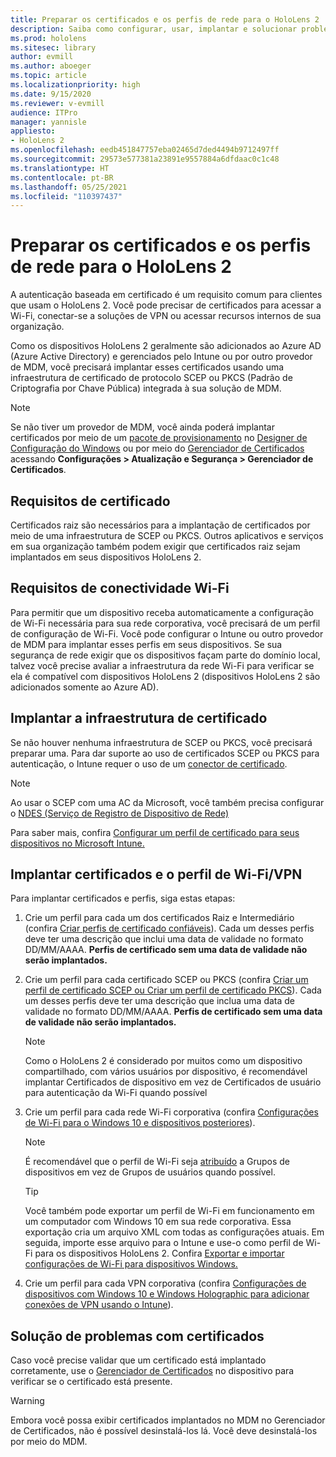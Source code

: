 ```yaml
---
title: Preparar os certificados e os perfis de rede para o HoloLens 2
description: Saiba como configurar, usar, implantar e solucionar problemas de certificados de rede em dispositivos de realidade misturada HoloLens 2.
ms.prod: hololens
ms.sitesec: library
author: evmill
ms.author: aboeger
ms.topic: article
ms.localizationpriority: high
ms.date: 9/15/2020
ms.reviewer: v-evmill
audience: ITPro
manager: yannisle
appliesto:
- HoloLens 2
ms.openlocfilehash: eedb451847757eba02465d7ded4494b9712497ff
ms.sourcegitcommit: 29573e577381a23891e9557884a6dfdaac0c1c48
ms.translationtype: HT
ms.contentlocale: pt-BR
ms.lasthandoff: 05/25/2021
ms.locfileid: "110397437"
---
```

# <a name="prepare-certificates-and-network-profiles-for-hololens-2"></a>Preparar os certificados e os perfis de rede para o HoloLens 2

A autenticação baseada em certificado é um requisito comum para clientes que usam o HoloLens 2. Você pode precisar de certificados para acessar a Wi-Fi, conectar-se a soluções de VPN ou acessar recursos internos de sua organização.

Como os dispositivos HoloLens 2 geralmente são adicionados ao Azure AD (Azure Active Directory) e gerenciados pelo Intune ou por outro provedor de MDM, você precisará implantar esses certificados usando uma infraestrutura de certificado de protocolo SCEP ou PKCS (Padrão de Criptografia por Chave Pública) integrada à sua solução de MDM. 

>[!NOTE]
> Se não tiver um provedor de MDM, você ainda poderá implantar certificados por meio de um [pacote de provisionamento](https://docs.microsoft.com/hololens/hololens-provisioning#steps-for-creating-provisioning-packages) no [Designer de Configuração do Windows](https://www.microsoft.com/p/windows-configuration-designer/9nblggh4tx22?rtc=1&activetab=pivot:regionofsystemrequirementstab) ou por meio do [Gerenciador de Certificados](https://docs.microsoft.com/hololens/certificate-manager) acessando **Configurações > Atualização e Segurança > Gerenciador de Certificados**.

## <a name="certificate-requirements"></a>Requisitos de certificado
Certificados raiz são necessários para a implantação de certificados por meio de uma infraestrutura de SCEP ou PKCS. Outros aplicativos e serviços em sua organização também podem exigir que certificados raiz sejam implantados em seus dispositivos HoloLens 2. 

## <a name="wi-fi-connectivity-requirements"></a>Requisitos de conectividade Wi-Fi
Para permitir que um dispositivo receba automaticamente a configuração de Wi-Fi necessária para sua rede corporativa, você precisará de um perfil de configuração de Wi-Fi. Você pode configurar o Intune ou outro provedor de MDM para implantar esses perfis em seus dispositivos. Se sua segurança de rede exigir que os dispositivos façam parte do domínio local, talvez você precise avaliar a infraestrutura da rede Wi-Fi para verificar se ela é compatível com dispositivos HoloLens 2 (dispositivos HoloLens 2 são adicionados somente ao Azure AD).

## <a name="deploy-certificate-infrastructure"></a>Implantar a infraestrutura de certificado
Se não houver nenhuma infraestrutura de SCEP ou PKCS, você precisará preparar uma. Para dar suporte ao uso de certificados SCEP ou PKCS para autenticação, o Intune requer o uso de um [conector de certificado](https://docs.microsoft.com/mem/intune/protect/certificate-connectors).

> [!NOTE]
> Ao usar o SCEP com uma AC da Microsoft, você também precisa configurar o [NDES (Serviço de Registro de Dispositivo de Rede)](https://docs.microsoft.com/mem/intune/protect/certificates-scep-configure#set-up-ndes)

Para saber mais, confira [Configurar um perfil de certificado para seus dispositivos no Microsoft Intune.](https://docs.microsoft.com/intune/certificates-configure)

## <a name="deploy-certificates-and-wi-fivpn-profile"></a>Implantar certificados e o perfil de Wi-Fi/VPN
Para implantar certificados e perfis, siga estas etapas:
1.  Crie um perfil para cada um dos certificados Raiz e Intermediário (confira [Criar perfis de certificado confiáveis](https://docs.microsoft.com/intune/protect/certificates-configure#create-trusted-certificate-profiles)). Cada um desses perfis deve ter uma descrição que inclui uma data de validade no formato DD/MM/AAAA. **Perfis de certificado sem uma data de validade não serão implantados.**
1.  Crie um perfil para cada certificado SCEP ou PKCS (confira [Criar um perfil de certificado SCEP ou Criar um perfil de certificado PKCS](https://docs.microsoft.com/intune/protect/certficates-pfx-configure#create-a-pkcs-certificate-profile)). Cada um desses perfis deve ter uma descrição que inclua uma data de validade no formato DD/MM/AAAA. **Perfis de certificado sem uma data de validade não serão implantados.**

    > [!NOTE]
    > Como o HoloLens 2 é considerado por muitos como um dispositivo compartilhado, com vários usuários por dispositivo, é recomendável implantar Certificados de dispositivo em vez de Certificados de usuário para autenticação da Wi-Fi quando possível

3.  Crie um perfil para cada rede Wi-Fi corporativa (confira [Configurações de Wi-Fi para o Windows 10 e dispositivos posteriores](https://docs.microsoft.com/intune/wi-fi-settings-windows)). 
    > [!NOTE]
    > É recomendável que o perfil de Wi-Fi seja [atribuído](https://docs.microsoft.com/mem/intune/configuration/device-profile-assign) a Grupos de dispositivos em vez de Grupos de usuários quando possível. 

    > [!TIP]
    > Você também pode exportar um perfil de Wi-Fi em funcionamento em um computador com Windows 10 em sua rede corporativa. Essa exportação cria um arquivo XML com todas as configurações atuais. Em seguida, importe esse arquivo para o Intune e use-o como perfil de Wi-Fi para os dispositivos HoloLens 2. Confira [Exportar e importar configurações de Wi-Fi para dispositivos Windows.](https://docs.microsoft.com/mem/intune/configuration/wi-fi-settings-import-windows-8-1)

4.  Crie um perfil para cada VPN corporativa (confira [Configurações de dispositivos com Windows 10 e Windows Holographic para adicionar conexões de VPN usando o Intune](https://docs.microsoft.com/intune/vpn-settings-windows-10)).

## <a name="troubleshooting-certificates"></a>Solução de problemas com certificados

Caso você precise validar que um certificado está implantado corretamente, use o [Gerenciador de Certificados](certificate-manager.md) no dispositivo para verificar se o certificado está presente.  

>[!WARNING]
> Embora você possa exibir certificados implantados no MDM no Gerenciador de Certificados, não é possível desinstalá-los lá. Você deve desinstalá-los por meio do MDM.


